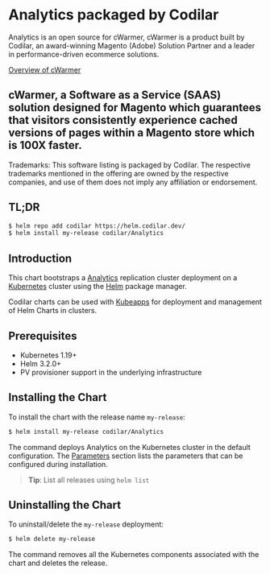 <!--- app-name: Analytics -->

# Analytics packaged by Codilar

Analytics is an open source for cWarmer, cWarmer is a product built by Codilar, an award-winning Magento (Adobe) Solution Partner and a leader in performance-driven ecommerce solutions.


[Overview of cWarmer](https://cwarmer.io/) 

## cWarmer, a Software as a Service (SAAS) solution designed for Magento which guarantees that visitors consistently experience cached versions of pages within a Magento store which is 100X faster.

Trademarks: This software listing is packaged by Codilar. The respective trademarks mentioned in the offering are owned by the respective companies, and use of them does not imply any affiliation or endorsement.
                           
## TL;DR

```bash
$ helm repo add codilar https://helm.codilar.dev/
$ helm install my-release codilar/Analytics
```

## Introduction

This chart bootstraps a [Analytics]( https://gitlab.codilar.in/api/v4/projects/703/packages/helm/stable) replication cluster deployment on a [Kubernetes](https://kubernetes.io) cluster using the [Helm](https://helm.sh) package manager.



Codilar charts can be used with [Kubeapps](https://kubeapps.dev/) for deployment and management of Helm Charts in clusters.

## Prerequisites

- Kubernetes 1.19+
- Helm 3.2.0+
- PV provisioner support in the underlying infrastructure

## Installing the Chart

To install the chart with the release name `my-release`:

```bash
$ helm install my-release codilar/Analytics
```

The command deploys Analytics on the Kubernetes cluster in the default configuration. The [Parameters](#parameters) section lists the parameters that can be configured during installation.

> **Tip**: List all releases using `helm list`

## Uninstalling the Chart

To uninstall/delete the `my-release` deployment:

```bash
$ helm delete my-release
```

The command removes all the Kubernetes components associated with the chart and deletes the release.


